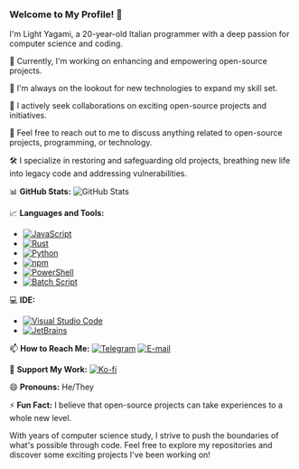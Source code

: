 ### Welcome to My Profile! 👋

I'm Light Yagami, a 20-year-old Italian programmer with a deep passion for computer science and coding.

🔭 Currently, I'm working on enhancing and empowering open-source projects.

🌱 I'm always on the lookout for new technologies to expand my skill set.

👯 I actively seek collaborations on exciting open-source projects and initiatives.

💬 Feel free to reach out to me to discuss anything related to open-source projects, programming, or technology.

🛠️ I specialize in restoring and safeguarding old projects, breathing new life into legacy code and addressing vulnerabilities.

📊 **GitHub Stats:**
![GitHub Stats](https://github-readme-stats.vercel.app/api?username=LightYagami28&show_icons=true&theme=radical&include_all_commits=true&count_private=true)

📈 **Languages and Tools:**
- [![JavaScript](https://img.shields.io/badge/JavaScript-ES6-yellow?style=for-the-badge&logo=javascript)](https://developer.mozilla.org/en-US/docs/Web/JavaScript)
- [![Rust](https://img.shields.io/badge/Rust-000000?style=for-the-badge&logo=rust&logoColor=white)](https://www.rust-lang.org/)
- [![Python](https://img.shields.io/badge/Python-3776AB?style=for-the-badge&logo=python&logoColor=white)](https://www.python.org/downloads/)
- [![npm](https://img.shields.io/badge/npm-CB3837?style=for-the-badge&logo=npm)](https://www.npmjs.com/get-npm)
- [![PowerShell](https://img.shields.io/badge/PowerShell-5391FE?style=for-the-badge&logo=powershell&logoColor=white)](https://docs.microsoft.com/en-us/powershell/scripting/install/installing-powershell)
- [![Batch Script](https://img.shields.io/badge/Batch-007ACC?style=for-the-badge&logo=windows&logoColor=white)](https://www.tutorialspoint.com/batch_script/batch_script_introduction.htm)

💻 **IDE:**
- [![Visual Studio Code](https://img.shields.io/badge/Visual%20Studio%20Code-007ACC?style=for-the-badge&logo=visual-studio-code&logoColor=white)](https://code.visualstudio.com/download)
- [![JetBrains](https://img.shields.io/badge/JetBrains-000000?style=for-the-badge&logo=jetbrains&logoColor=white)](https://www.jetbrains.com/)

📫 **How to Reach Me:**
[![Telegram](https://img.shields.io/badge/Telegram-%40LightYagami28-2CA5E0?style=for-the-badge&logo=telegram)](https://t.me/LightYagami28)
[![E-mail](https://img.shields.io/badge/E--mail-maule2703%40ik.me-red?style=for-the-badge)](mailto:maule2703@ik.me)

💖 **Support My Work:**
[![Ko-fi](https://img.shields.io/badge/Support%20Me%20on-Ko--fi-brightgreen?style=for-the-badge&logo=ko-fi)](https://ko-fi.com/lightyagami28)

😄 **Pronouns:** He/They

⚡ **Fun Fact:** I believe that open-source projects can take experiences to a whole new level.

With years of computer science study, I strive to push the boundaries of what's possible through code. Feel free to explore my repositories and discover some exciting projects I've been working on!